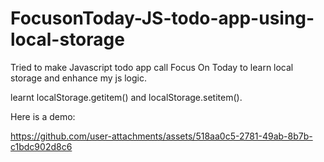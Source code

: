 # FocusonToday-JS-todo-app-using-local-storage


Tried to make Javascript todo app call Focus On Today to learn local storage and enhance my js logic.

learnt localStorage.getitem() and localStorage.setitem().

Here is a demo:



https://github.com/user-attachments/assets/518aa0c5-2781-49ab-8b7b-c1bdc902d8c6
